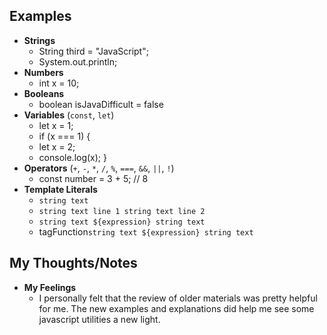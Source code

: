 ## Examples
  - **Strings** 
    * String third = "JavaScript";
    * System.out.println;
  - **Numbers**
    * int x = 10;
  - **Booleans**
    * boolean isJavaDifficult = false
  - **Variables** (`const`, `let`)
    * let x = 1;
    * if (x === 1) {
    *   let x = 2;
    *    console.log(x); }
  - **Operators** (`+`, `-`, `*`, `/`, `%`, `===`, `&&`, `||`, `!`)
    * const number = 3 + 5; // 8
  - **Template Literals**
    * `string text`
    * `string text line 1
 string text line 2`
    * `string text ${expression} string text`
    * tagFunction`string text ${expression} string text`

## My Thoughts/Notes
  - **My Feelings**
    * I personally felt that the review of older materials was pretty helpful for me. The new examples and explanations did help me see some javascript utilities a new light. 
